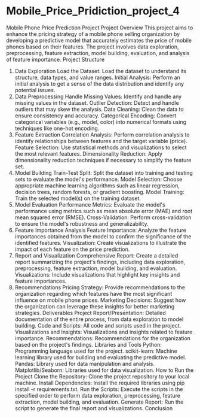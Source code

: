 # Mobile_Price_Pridiction_project_4

Mobile Phone Price Prediction Project
Project Overview
This project aims to enhance the pricing strategy of a mobile phone selling organization by developing a predictive model that accurately estimates the price of mobile phones based on their features. The project involves data exploration, preprocessing, feature extraction, model building, evaluation, and analysis of feature importance.
Project Structure
1. Data Exploration
Load the Dataset: Load the dataset to understand its structure, data types, and value ranges.
Initial Analysis: Perform an initial analysis to get a sense of the data distribution and identify any potential issues.
2. Data Preprocessing
Handle Missing Values: Identify and handle any missing values in the dataset.
Outlier Detection: Detect and handle outliers that may skew the analysis.
Data Cleaning: Clean the data to ensure consistency and accuracy.
Categorical Encoding: Convert categorical variables (e.g., model, color) into numerical formats using techniques like one-hot encoding.
3. Feature Extraction
Correlation Analysis: Perform correlation analysis to identify relationships between features and the target variable (price).
Feature Selection: Use statistical methods and visualizations to select the most relevant features.
Dimensionality Reduction: Apply dimensionality reduction techniques if necessary to simplify the feature set.
4. Model Building
Train-Test Split: Split the dataset into training and testing sets to evaluate the model's performance.
Model Selection: Choose appropriate machine learning algorithms such as linear regression, decision trees, random forests, or gradient boosting.
Model Training: Train the selected model(s) on the training dataset.
5. Model Evaluation
Performance Metrics: Evaluate the model's performance using metrics such as mean absolute error (MAE) and root mean squared error (RMSE).
Cross-Validation: Perform cross-validation to ensure the model's robustness and generalizability.
6. Feature Importance Analysis
Feature Importance: Analyze the feature importances obtained from the model to confirm the significance of the identified features.
Visualization: Create visualizations to illustrate the impact of each feature on the price prediction.
7. Report and Visualization
Comprehensive Report: Create a detailed report summarizing the project's findings, including data exploration, preprocessing, feature extraction, model building, and evaluation.
Visualizations: Include visualizations that highlight key insights and feature importances.
8. Recommendations
Pricing Strategy: Provide recommendations to the organization regarding which features have the most significant influence on mobile phone prices.
Marketing Decisions: Suggest how the organization can leverage these insights for better marketing strategies.
Deliverables
Project Report/Presentation: Detailed documentation of the entire process, from data exploration to model building.
Code and Scripts: All code and scripts used in the project.
Visualizations and Insights: Visualizations and insights related to feature importance.
Recommendations: Recommendations for the organization based on the project's findings.
Libraries and Tools
Python: Programming language used for the project.
scikit-learn: Machine learning library used for building and evaluating the predictive model.
Pandas: Library used for data manipulation and analysis.
Matplotlib/Seaborn: Libraries used for data visualization.
How to Run the Project
Clone the Repository: Clone the project repository to your local machine.
Install Dependencies: Install the required libraries using pip install -r requirements.txt.
Run the Scripts: Execute the scripts in the specified order to perform data exploration, preprocessing, feature extraction, model building, and evaluation.
Generate Report: Run the script to generate the final report and visualizations.
Conclusion
